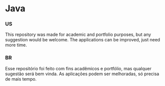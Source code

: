 # Java

### US 
This repository was made for academic and portfolio purposes, but any suggestion would be welcome.
The applications can be improved, just need more time.

### BR
Esse repositório foi feito com fins acadêmicos e portfólio, mas qualquer sugestão será bem vinda.
As aplicações podem ser melhoradas, só precisa de mais tempo.
